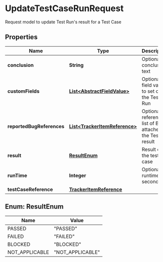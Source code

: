

# UpdateTestCaseRunRequest

Request model to update Test Run's result for a Test Case

## Properties

| Name | Type | Description | Notes |
|------------ | ------------- | ------------- | -------------|
|**conclusion** | **String** | Optional conclusion text |  [optional] |
|**customFields** | [**List&lt;AbstractFieldValue&gt;**](AbstractFieldValue.md) | Optional field values to set on the Test Run |  [optional] |
|**reportedBugReferences** | [**List&lt;TrackerItemReference&gt;**](TrackerItemReference.md) | Optional reference list of Bugs attached to the Test result |  [optional] |
|**result** | [**ResultEnum**](#ResultEnum) | Result of the test case |  |
|**runTime** | **Integer** | Optional runtime in seconds |  [optional] |
|**testCaseReference** | [**TrackerItemReference**](TrackerItemReference.md) |  |  |



## Enum: ResultEnum

| Name | Value |
|---- | -----|
| PASSED | &quot;PASSED&quot; |
| FAILED | &quot;FAILED&quot; |
| BLOCKED | &quot;BLOCKED&quot; |
| NOT_APPLICABLE | &quot;NOT_APPLICABLE&quot; |



